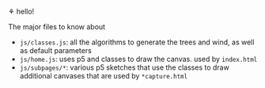 ⚘ hello!  

The major files to know about
- `js/classes.js`: all the algorithms to generate the trees and wind, as well as default parameters
- `js/home.js`: uses p5 and classes to draw the canvas. used by `index.html`
- `js/subpages/*`: various p5 sketches that use the classes to draw additional canvases that are used by `*capture.html`

